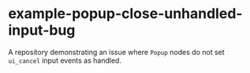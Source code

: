 # example-popup-close-unhandled-input-bug
A repository demonstrating an issue where `Popup` nodes do not set `ui_cancel` input events as handled.
